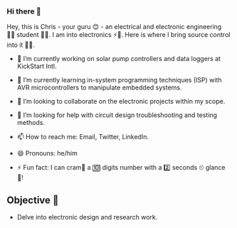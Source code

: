 ### Hi there 👋

Hey, this is Chris - your guru 😊 - an electrical and electronic engineering 👨‍💻 student 👨‍🎓. I am into electronics ⚡🔌. Here is where I bring source control into it 👨‍🔬.

- 🔭 I’m currently working on solar pump controllers and data loggers at KickStart Intl.

- 🌱 I’m currently learning in-system programming techniques (ISP) with AVR microcontrollers to manipulate embedded systems.

- 👯 I’m looking to collaborate on the electronic projects within my scope.

- 🤔 I’m looking for help with circuit design troubleshooting and testing methods.

- 📫 How to reach me: Email, Twitter, LinkedIn.

- 😄 Pronouns: he/him

- ⚡ Fun fact: I can cram🧠 a 🔟 digits number with a 2️⃣ seconds ⏲ glance 👀!

## Objective 🥅

- Delve into electronic design and research work.

<!--
**tinegachris/tinegachris** is a ✨ _special_ ✨ repository because its `README.md` (this file) appears on your GitHub profile.

Here are some ideas to get you started:

- 🔭 I’m currently working on ...
- 🌱 I’m currently learning ...
- 👯 I’m looking to collaborate on ...
- 🤔 I’m looking for help with ...
- 💬 Ask me about 
- 📫 How to reach me: the email is on my profile
- 😄 Pronouns: he/him
- ⚡ Fun fact: I can cram🧠 🔟 digits with a 2️⃣ seconds ⏲ glance 👀!
-->
